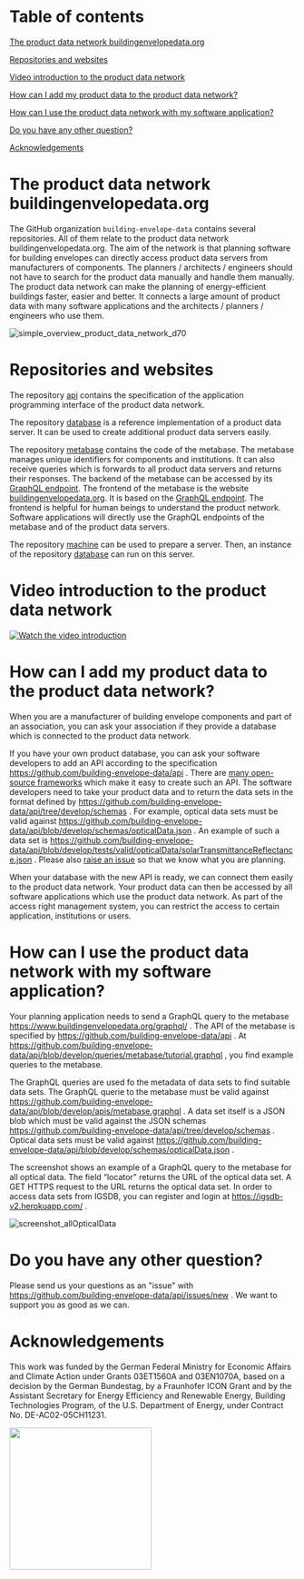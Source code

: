 # Table of contents

[The product data network buildingenvelopedata.org](#the-product-data-network-buildingenvelopedata.org)

[Repositories and websites](#repositories-and-websites)

[Video introduction to the product data network](#video-introduction-to-the-product-data-network)

[How can I add my product data to the product data network?](#how-can-i-add-my-product-data-to-the-product-data-network)

[How can I use the product data network with my software application?](#how-can-i-use-the-product-data-network-with-my-software-application)

[Do you have any other question?](#do-you-have-any-other-question)

[Acknowledgements](#acknowledgements)

# The product data network buildingenvelopedata.org

The GitHub organization `building-envelope-data` contains several repositories. All of them relate to the product data network buildingenvelopedata.org. The aim of the network is that planning software for building envelopes can directly access product data servers from manufacturers of components. The planners / architects / engineers should not have to search for the product data manually and handle them manually. The product data network can make the planning of energy-efficient buildings faster, easier and better. It connects a large amount of product data with many software applications and the architects / planners / engineers who use them.

![simple_overview_product_data_network_d70](https://user-images.githubusercontent.com/33456252/231476911-b97ef636-0c1e-4d80-9828-a82a9f1faac5.png)

# Repositories and websites

The repository [api](https://github.com/building-envelope-data/api) contains the specification of the application programming interface of the product data network.

The repository [database](https://github.com/building-envelope-data/database) is a reference implementation of a product data server. It can be used to create additional product data servers easily.

The repository [metabase](https://github.com/building-envelope-data/metabase) contains the code of the metabase. The metabase manages unique identifiers for components and institutions. It can also receive queries which is forwards to all product data servers and returns their responses. The backend of the metabase can be accessed by its [GraphQL endpoint](https://www.buildingenvelopedata.org/graphql/). The frontend of the metabase is the website [buildingenvelopedata.org](https://www.buildingenvelopedata.org/). It is based on the [GraphQL endpoint](https://www.buildingenvelopedata.org/graphql/). The frontend is helpful for human beings to understand the product network. Software applications will directly use the GraphQL endpoints of the metabase and of the product data servers.

The repository [machine](https://github.com/building-envelope-data/machine) can be used to prepare a server. Then, an instance of the repository [database](https://github.com/building-envelope-data/database) can run on this server.

# Video introduction to the product data network

[![Watch the video introduction](https://img.youtube.com/vi/QsulJnpvuh0/maxresdefault.jpg)](https://www.youtube.com/watch?v=QsulJnpvuh0)

# How can I add my product data to the product data network?

When you are a manufacturer of building envelope components and part of an association, you can ask your association if they provide a database which is connected to the product data network.

If you have your own product database, you can ask your software developers to add an API according to the specification https://github.com/building-envelope-data/api . There are [many open-source frameworks](https://graphql.org/community/tools-and-libraries/) which make it easy to create such an API. The software developers need to take your product data and to return the data sets in the format defined by https://github.com/building-envelope-data/api/tree/develop/schemas . For example, optical data sets must be valid against https://github.com/building-envelope-data/api/blob/develop/schemas/opticalData.json . An example of such a data set is https://github.com/building-envelope-data/api/blob/develop/tests/valid/opticalData/solarTransmittanceReflectance.json . Please also [raise an issue](https://github.com/building-envelope-data/api/issues/new) so that we know what you are planning.

When your database with the new API is ready, we can connect them easily to the product data network. Your product data can then be accessed by all software applications which use the product data network. As part of the access right management system, you can restrict the access to certain application, institutions or users.

# How can I use the product data network with my software application?

Your planning application needs to send a GraphQL query to the metabase https://www.buildingenvelopedata.org/graphql/ . The API of the metabase is specified by https://github.com/building-envelope-data/api . At https://github.com/building-envelope-data/api/blob/develop/queries/metabase/tutorial.graphql , you find example queries to the metabase.

The GraphQL queries are used fo the metadata of data sets to find suitable data sets. The GraphQL querie to the metabase must be valid against https://github.com/building-envelope-data/api/blob/develop/apis/metabase.graphql . A data set itself is a JSON blob which must be valid against the JSON schemas https://github.com/building-envelope-data/api/tree/develop/schemas . Optical data sets must be valid against https://github.com/building-envelope-data/api/blob/develop/schemas/opticalData.json .

The screenshot shows an example of a GraphQL query to the metabase for all optical data. The field “locator” returns the URL of the optical data set. A GET HTTPS request to the URL returns the optical data set. In order to access data sets from IGSDB, you can register and login at https://igsdb-v2.herokuapp.com/ .

![screenshot_allOpticalData](https://github.com/user-attachments/assets/f96ef4ec-f415-4f49-a27f-c731b62c6fb2)

# Do you have any other question?

Please send us your questions as an "issue" with https://github.com/building-envelope-data/api/issues/new . We want to support you as good as we can.

# Acknowledgements

This work was funded by the German Federal Ministry for Economic Affairs and Climate Action under Grants 03ET1560A and 03EN1070A, based on a decision by the German Bundestag, by a Fraunhofer ICON Grant and by the Assistant Secretary for Energy Efficiency and Renewable Energy, Building Technologies Program, of the U.S. Department of Energy, under Contract No. DE-AC02-05CH11231.

<img src="https://user-images.githubusercontent.com/33456252/231481868-cd122279-287d-4928-9f24-71172c1fefda.png" width="250">
